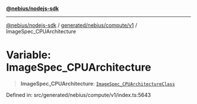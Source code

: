 [**@nebius/nodejs-sdk**](../../../../../README.md)

***

[@nebius/nodejs-sdk](../../../../../README.md) / [generated/nebius/compute/v1](../README.md) / ImageSpec\_CPUArchitecture

# Variable: ImageSpec\_CPUArchitecture

> **ImageSpec\_CPUArchitecture**: [`ImageSpec_CPUArchitectureClass`](../type-aliases/ImageSpec_CPUArchitectureClass.md)

Defined in: src/generated/nebius/compute/v1/index.ts:5643
